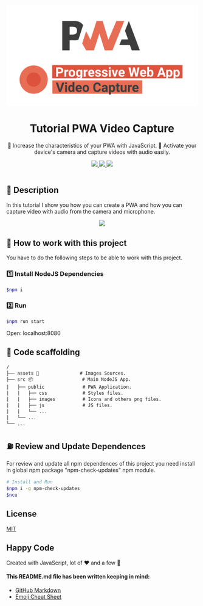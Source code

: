 <p align="center">
  <img src="./assets/banner.png" width="600" />
</p>

<h1 align="center">Tutorial PWA Video Capture</h1>

<p align="center">🚀 Increase the characteristics of your PWA with JavaScript. 🎤 Activate your device's camera and capture videos with audio easily.</p>

<p align="center">
  <a title="MIT License" href="LICENSE.md">
    <img src="https://img.shields.io/github/license/gridsome/gridsome.svg?style=flat-square&label=License&colorB=6cc24a">
  </a>
  <a title="Twitter: JoseJ_PR" href="https://twitter.com/JoseJ_PR">
    <img src="https://img.shields.io/twitter/url?color=1991DA&label=Twitter%20%40JoseJ_PR&logo=twitter&logoColor=FFFFFF&style=flat-square&url=https%3A%2F%2Ftwitter.com%2FJoseJ_PR">
  </a>  
  <a title="Github: Sponsors" href="https://github.com/sponsors/JoseJPR">
    <img src="https://img.shields.io/twitter/url?color=032f62&label=Github%20Sponsors%20%40JoseJPR&logo=github&logoColor=FFFFFF&style=flat-square&url=https%3A%2F%2Fgithub.com%2Fsponsors%2FJoseJPR">
  </a>
  <br />
  <br />
</p>

## 🔖 Description

In this tutorial I show you how you can create a PWA and how you can capture video with audio from the camera and microphone.

<p align="center">
  <img src="./assets/demo.gif" />
</p>

## 📐 How to work with this project

You have to do the following steps to be able to work with this project.

### 1️⃣ Install NodeJS Dependencies

```bash
$npm i
```

### 2️⃣ Run

```bash
$npm run start
```

Open: localhost:8080

## 📂 Code scaffolding

```any
/
├── assets 🌈               # Images Sources.
├── src 📦                  # Main NodeJS App.
|   ├── public              # PWA Application.
|   |   ├── css             # Styles files.
|   |   ├── images          # Icons and others png files.
|   |   ├── js              # JS files.
|   |   └── ...
|   └── ...
└── ...
```

## ⛽️ Review and Update Dependences

For review and update all npm dependences of this project you need install in global npm package "npm-check-updates" npm module.

```bash
# Install and Run
$npm i -g npm-check-updates
$ncu
```

## License
[MIT](LICENSE.md)

## Happy Code
Created with JavaScript, lot of ❤️ and a few 🍺

#### This README.md file has been written keeping in mind:
- [GitHub Markdown](https://guides.github.com/features/mastering-markdown/)
- [Emoji Cheat Sheet](https://www.webfx.com/tools/emoji-cheat-sheet/)